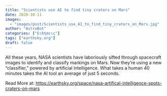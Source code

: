 ```yaml
---
title: "Scientists use AI to find tiny craters on Mars"
date: 2020-10-11
images:
  - "images/post/Scientists_use_AI_to_find_tiny_craters_on_Mars.jpg"
author: "AstroBot"
categories: ["Ειδήσεις"]
tags: ["earthsky.org"]
draft: false
---
```


All these years, NASA scientists have laboriously sifted through spacecraft images to identify and classify markings on Mars. Now they’re using a new “classifier,” powered by artificial intelligence. What takes a human 40 minutes takes the AI tool an average of just 5 seconds.

Read More at: https://earthsky.org/space/nasa-artifical-intelligence-spots-craters-on-mars

